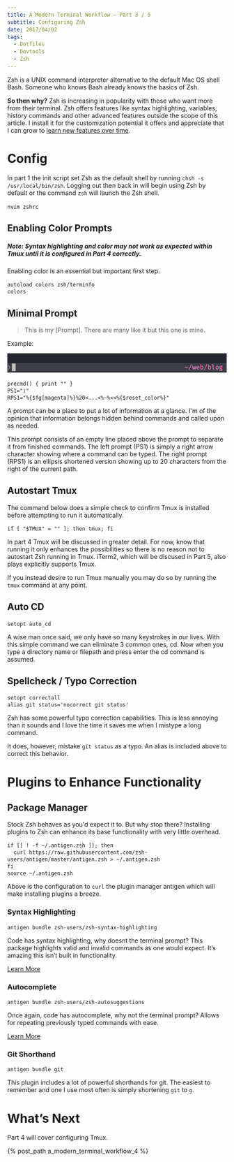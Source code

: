 ```yaml
---
title: A Modern Terminal Workflow — Part 3 / 5
subtitle: Configuring Zsh
date: 2017/04/02
tags:
  - Dotfiles
  - Devtools
  - Zsh
---
```


Zsh is a UNIX command interpreter alternative to the default Mac OS shell Bash. Someone who knows Bash already knows the basics of Zsh.

**So then why?** Zsh is increasing in popularity with those who want more from their terminal. Zsh offers features like syntax highlighting, variables, history commands and other advanced features outside the scope of this article. I install it for the customization potential it offers and appreciate that I can grow to [learn new features over time](https://www-s.acm.illinois.edu/workshops/zsh/why.html).

# Config

In part 1 the init script set Zsh as the default shell by running `chsh -s /usr/local/bin/zsh`. Logging out then back in will begin using Zsh by default or the command `zsh` will launch the Zsh shell.

`nvim zshrc`

## Enabling Color Prompts

##### Note: Syntax highlighting and color may not work as expected within Tmux until it is configured in Part 4 correctly.

Enabling color is an essential but important first step.

``` vim zshrc
autoload colors zsh/terminfo
colors
```

## Minimal Prompt

> This is my [Prompt]. There are many like it but this one is mine.

Example:

![Prompt Example](/images/posts/a_modern_terminal_workflow_3_prompt.png)

``` vim zshrc
precmd() { print "" }
PS1="⟩"
RPS1="%{$fg[magenta]%}%20<...<%~%<<%{$reset_color%}"
```

A prompt can be a place to put a lot of information at a glance. I'm of the opinion that information belongs hidden behind commands and called upon as needed.

This prompt consists of an empty line placed above the prompt to separate it from finished commands. The left prompt (PS1) is simply a right arrow character showing where a command can be typed. The right prompt (RPS1) is an ellipsis shortened version showing up to 20 characters from the right of the current path.

## Autostart Tmux

The command below does a simple check to confirm Tmux is installed before attempting to run it automatically.

``` vim zshrc
if [ "$TMUX" = "" ]; then tmux; fi
```

In part 4 Tmux will be discussed in greater detail. For now, know that running it only enhances the possibilities so there is no reason not to autostart Zsh running in Tmux. iTerm2, which will be discused in Part 5, also plays explicitly supports Tmux.


If you instead desire to run Tmux manually you may do so by running the `tmux` command at any point.

## Auto CD

``` vim zshrc
setopt auto_cd
```

A wise man once said, we only have so many keystrokes in our lives. With this simple command we can eliminate 3 common ones, cd. Now when you type a directory name or filepath and press enter the cd command is assumed.

## Spellcheck / Typo Correction

``` vim zshrc
setopt correctall
alias git status='nocorrect git status'
```

Zsh has some powerful typo correction capabilities. This is less annoying than it sounds and I love the time it saves me when I mistype a long command.

It does, however, mistake `git status` as a typo. An alias is included above to correct this behavior.

# Plugins to Enhance Functionality

## Package Manager

Stock Zsh behaves as you'd expect it to. But why stop there? Installing plugins to Zsh can enhance its base functionality with very little overhead.

``` vim zshrc
if [[ ! -f ~/.antigen.zsh ]]; then
  curl https://raw.githubusercontent.com/zsh-users/antigen/master/antigen.zsh > ~/.antigen.zsh
fi
source ~/.antigen.zsh
```

Above is the configuration to `curl` the plugin manager antigen which will make installing plugins a breeze.

### Syntax Highlighting

``` vim zshrc
antigen bundle zsh-users/zsh-syntax-highlighting
```

Code has syntax highlighting, why doesnt the terminal prompt? This package highlights valid and invalid commands as one would expect. It’s amazing this isn’t built in functionality.

[Learn More](https://github.com/zsh-users/zsh-syntax-highlighting)

### Autocomplete

``` vim zshrc
antigen bundle zsh-users/zsh-autosuggestions
```

Once again, code has autocomplete, why not the terminal prompt? Allows for repeating previously typed commands with ease.

[Learn More](https://github.com/zsh-users/zsh-autosuggestions)

### Git Shorthand

``` vim zshrc
antigen bundle git
```

This plugin includes a lot of powerful shorthands for git. The easiest to remember and one I use most often is simply shortening `git` to `g`.

# What’s Next
Part 4 will cover configuring Tmux.

{% post_path a_modern_terminal_workflow_4 %}
